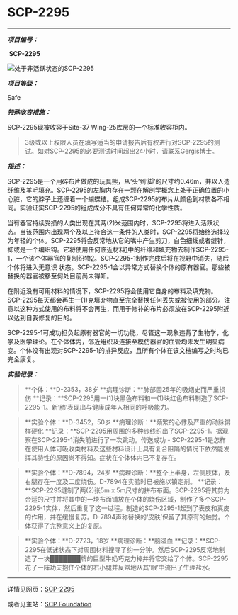 #                                                          SCP-2295

------

***项目编号：***              

​                 **SCP-2295**

![处于非活跃状态的SCP-2295](https://scp-wiki.wdfiles.com/local--files/scp-2295/kairos.jpg"处于非活跃状态的SCP-2295")

***项目等级：***

Safe

***特殊收容措施：***

SCP-2295现被收容于Site-37 Wing-25库房的一个标准收容柜内。

> 3级或以上权限人员在填写适当的申请报告后有权进行对SCP-2295的测试。如对SCP-2295的必要测试时间超出24小时，请联系Gergis博士。

***描述：***

SCP-2295是一个用碎布片做成的玩具熊，从‘头’到‘脚’的尺寸约0.46m，并以人造纤维及羊毛填充。SCP-2295的左胸内存在一颗在解剖学概念上处于正确位置的小心脏，它的脖子上还缠着一个蝴蝶结。组成SCP-2295的布片从颜色到材质各不相同。实验证实SCP-2295的组成成分不具有任何异常的化学性质。

当有器官持续受损的人类出现在其两(2)米范围内时，SCP-2295将进入活跃状态。当该范围内出现两个及以上符合这一条件的人类时，SCP-2295将始终选择较为年轻的个体。SCP-2295将会反常地从它的嘴中产生剪刀，白色细线或者缝针，抑或是一个编织钩。它将使用任何临近材料[1](javascript:;)中的纤维和填充物去制作SCP-2295-1，一个该个体器官的复制织物[2](javascript:;)。SCP-2295-1制作完成后将在视野中消失，随后个体将进入无意识
 状态。SCP-2295-1会以异常方式替换个体的原有器官。那些被替换的器官被移至何处目前尚未得知。

在附近没有可用材料的情况下，SCP-2295将会使用它自身的布料及填充物。SCP-2295每天都会再生一(1)克填充物直至完全替换任何丢失或被使用的部分。注意以这种方式使用的布料将不会再生，而用于修补的布片必须放在SCP-2295附近以达到自我修复的目的。

SCP-2295-1可成功担负起原有器官的一切功能，尽管这一现象违背了生物学，化学及医学理论。在个体体内，邻近组织及连接至模仿器官的血管均未发生明显病变。个体没有出现对SCP-2295-1的排异反应，且所有个体在该文档编写之时均已完全康复。





***实验记录：***

>**个体：**D-2353，38岁
>**病理诊断：**肺部因25年的吸烟史而严重损伤
>**记录：**SCP-2295用一(1)块黑色布料和一(1)块红色布料制造了SCP-2295-1。新‘肺’表现出与健康成年人相同的呼吸能力。

>**实验个体：**D-3452，50岁
>**病理诊断：**频繁的心悸及严重的动脉粥样硬化
>**记录：**SCP-2295用周围的多种纱线织出了SCP-2295-1。据观察在SCP-2295-1消失前进行了一次跳动。传送成功 - SCP-2295-1是怎样在使用人体可吸收类材料及这些材料设计上具有复合阻隔的情况下依然能发挥其特性的原因尚不得知。症状在个体体内已不复存在。

>**实验个体：**D-7894，24岁
>**病理诊断：**整个上半身，左侧肢体，及右腿存在一度及二度烧伤。D-7894在实验时已被施以镇定剂。
>**记录：**SCP-2295缝制了两(2)张5m x 5m尺寸的拼布布面。SCP-2295将其剪为合适的尺寸并将其中的一块布面铺放在个体的烧伤区域，制作了多个SCP-2295-1实体，然后重复了这一过程。制造的SCP-2295-1起到了表皮和真皮的作用，并在缓慢复苏。D-7894声称替换的‘皮肤’保留了其原有的触觉。个体获得了完整意义上的复原。

>**实验个体：**D-2723，18岁
>**病理诊断：**脑溢血
>**记录：**SCP-2295在低迷状态下对周围材料搜寻了约一分钟。然后SCP-2295反常地制造了一块███████牌的巨型牛奶巧克力棒并将它交给了个体。SCP-2295花了一阵功夫抱住个体的右小腿并反常地从其‘眼’中流出了生理盐水。



------

详情见网页：[SCP-2295](https://scp-wiki.wikidot.com/scp-2295)

或者见主站：[SCP Foundation](https://scp-wiki.wikidot.com/)
